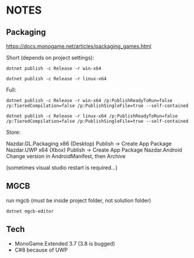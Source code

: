 # NOTES

## Packaging

https://docs.monogame.net/articles/packaging_games.html

Short (depends on project settings):

```
dotnet publish -c Release -r win-x64
```
```
dotnet publish -c Release -r linux-x64
```

Full:

```
dotnet publish -c Release -r win-x64 /p:PublishReadyToRun=false /p:TieredCompilation=false /p:PublishSingleFile=true --self-contained
```

```
dotnet publish -c Release -r linux-x64 /p:PublishReadyToRun=false /p:TieredCompilation=false /p:PublishSingleFile=true --self-contained
```

Store: 

Nazdar.GL.Packaging	 x86 (Desktop)	Publish -> Create App Package
Nazdar.UWP			 x64 (Xbox)		Publish -> Create App Package
Nazdar.Android						Change version in AndroidManifest, then Archive

(sometimes visual studio restart is required...)

## MGCB

run mgcb (must be inside project folder, not solution folder)

```
dotnet mgcb-editor
```

## Tech

* MonoGame.Extended 3.7 (3.8 is bugged)
* C#8 because of UWP